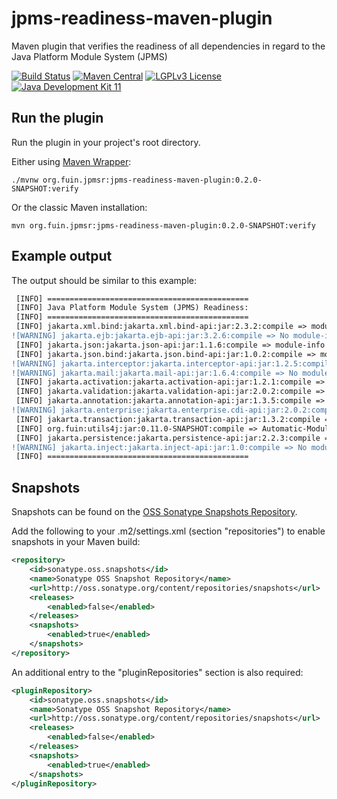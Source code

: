 # jpms-readiness-maven-plugin
Maven plugin that verifies the readiness of all dependencies in regard to the Java Platform Module System (JPMS)

[![Build Status](https://jenkins.fuin.org/job/jpms-readiness-maven-plugin/badge/icon)](https://jenkins.fuin.org/job/jpms-readiness-maven-plugin/)
[![Maven Central](https://maven-badges.herokuapp.com/maven-central/org.fuin/jpms-readiness-maven-plugin/badge.svg)](https://maven-badges.herokuapp.com/maven-central/org.fuin/jpms-readiness-maven-plugin/)
[![LGPLv3 License](http://img.shields.io/badge/license-LGPLv3-blue.svg)](https://www.gnu.org/licenses/lgpl.html)
[![Java Development Kit 11](https://img.shields.io/badge/JDK-11-green.svg)](https://openjdk.java.net/projects/jdk/11/)

## Run the plugin
Run the plugin in your project's root directory.

Either using [Maven Wrapper](https://github.com/takari/maven-wrapper): 
```
./mvnw org.fuin.jpmsr:jpms-readiness-maven-plugin:0.2.0-SNAPSHOT:verify
```
Or the classic Maven installation: 
```
mvn org.fuin.jpmsr:jpms-readiness-maven-plugin:0.2.0-SNAPSHOT:verify
```

## Example output
The output should be similar to this example:
```diff
 [INFO] =============================================
 [INFO] Java Platform Module System (JPMS) Readiness:
 [INFO] =============================================
 [INFO] jakarta.xml.bind:jakarta.xml.bind-api:jar:2.3.2:compile => module-info
![WARNING] jakarta.ejb:jakarta.ejb-api:jar:3.2.6:compile => No module-info and no Automatic-Module-Name
 [INFO] jakarta.json:jakarta.json-api:jar:1.1.6:compile => module-info
 [INFO] jakarta.json.bind:jakarta.json.bind-api:jar:1.0.2:compile => module-info
![WARNING] jakarta.interceptor:jakarta.interceptor-api:jar:1.2.5:compile => No module-info and no Automatic-Module-Name
![WARNING] jakarta.mail:jakarta.mail-api:jar:1.6.4:compile => No module-info and no Automatic-Module-Name
 [INFO] jakarta.activation:jakarta.activation-api:jar:1.2.1:compile => Automatic-Module-Name
 [INFO] jakarta.validation:jakarta.validation-api:jar:2.0.2:compile => Automatic-Module-Name
 [INFO] jakarta.annotation:jakarta.annotation-api:jar:1.3.5:compile => Automatic-Module-Name
![WARNING] jakarta.enterprise:jakarta.enterprise.cdi-api:jar:2.0.2:compile => No module-info and no Automatic-Module-Name
 [INFO] jakarta.transaction:jakarta.transaction-api:jar:1.3.2:compile => Automatic-Module-Name
 [INFO] org.fuin:utils4j:jar:0.11.0-SNAPSHOT:compile => Automatic-Module-Name
 [INFO] jakarta.persistence:jakarta.persistence-api:jar:2.2.3:compile => Automatic-Module-Name
![WARNING] jakarta.inject:jakarta.inject-api:jar:1.0:compile => No module-info and no Automatic-Module-Name
 [INFO] =============================================
```

## Snapshots

Snapshots can be found on the [OSS Sonatype Snapshots Repository](http://oss.sonatype.org/content/repositories/snapshots/org/fuin "Snapshot Repository"). 

Add the following to your .m2/settings.xml (section "repositories") to enable snapshots in your Maven build:
```xml
<repository>
    <id>sonatype.oss.snapshots</id>
    <name>Sonatype OSS Snapshot Repository</name>
    <url>http://oss.sonatype.org/content/repositories/snapshots</url>
    <releases>
        <enabled>false</enabled>
    </releases>
    <snapshots>
        <enabled>true</enabled>
    </snapshots>
</repository>
```
An additional entry to the "pluginRepositories" section is also required:
```xml
<pluginRepository>
    <id>sonatype.oss.snapshots</id>
    <name>Sonatype OSS Snapshot Repository</name>
    <url>http://oss.sonatype.org/content/repositories/snapshots</url>
    <releases>
        <enabled>false</enabled>
    </releases>
    <snapshots>
        <enabled>true</enabled>
    </snapshots>
</pluginRepository>
```
